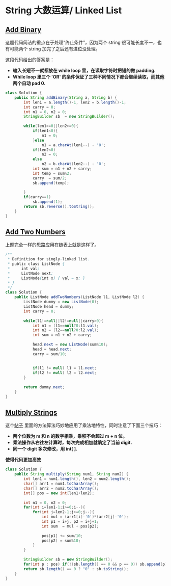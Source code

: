 # String 大数运算/ Linked List

## [Add Binary](https://leetcode.com/problems/add-binary/)

这题代码简洁的重点在于处理“终止条件”，因为两个 string 很可能长度不一，也有可能两个 string 加完了之后还有进位没处理。

这段代码给出的答案是：

* **输入长短不一就都放在 while loop 里，在读取字符时把短的做 padding.**
* **While loop 里三个 'OR' 的条件保证了三种不同情况下都会继续读取，而其他两个自动 pad 0.**

```java
class Solution {
    public String addBinary(String a, String b) {
        int len1 = a.length()-1, len2 = b.length()-1;
        int carry = 0;
        int n1 = 0, n2 = 0;
        StringBuilder sb  = new StringBuilder();
        
        while(len1>=0||len2>=0){
            if(len1<0){
                n1 = 0;
            }else
                n1 = a.charAt(len1--) - '0';
            if(len2<0)
                n2 = 0;
            else
                n2 = b.charAt(len2--) - '0';
            int sum = n1 + n2 + carry;
            int temp = sum%2;
            carry  = sum/2;
            sb.append(temp);
            
        }
        if(carry==1)
            sb.append(1);
        return sb.reverse().toString();
    }
}
```

## [Add Two Numbers](https://leetcode.com/problems/add-two-numbers/)

 上题完全一样的思路应用在链表上就是这样了。

```java
/**
 * Definition for singly-linked list.
 * public class ListNode {
 *     int val;
 *     ListNode next;
 *     ListNode(int x) { val = x; }
 * }
 */
class Solution {
    public ListNode addTwoNumbers(ListNode l1, ListNode l2) {
        ListNode dummy = new ListNode(0);
        ListNode head = dummy;
        int carry = 0;
        
        while(l1!=null||l2!=null||carry>0){
            int n1 = (l1==null?0:l1.val);
            int n2 = (l2==null?0:l2.val);
            int sum = n1 + n2 + carry;
            
            head.next = new ListNode(sum%10);
            head = head.next;
            carry = sum/10;
            
            
            if(l1 != null) l1 = l1.next;
            if(l2 != null) l2 = l2.next;
        }
        
        return dummy.next;
    }
}
```

## [Multiply Strings](https://leetcode.com/problems/multiply-strings/)

这个[帖子](https://leetcode.com/problems/multiply-strings/discuss/17605/Easiest-JAVA-Solution-with-Graph-Explanation) 里面的方法算法巧妙地应用了乘法地特性，同时注意了下面三个技巧：

* **两个位数为 m 和 n 的数字相乘，乘积不会超过 m + n 位。**
* **乘法操作从右往左计算时，每次完成相加就确定了当前 digit.**
* **同一个 digit 多次修改，用 int\[ \].**

**使得代码更加高效**

```java
class Solution {
    public String multiply(String num1, String num2) {
        int len1 = num1.length(), len2 = num2.length();
        char[] arr1 = num1.toCharArray();
        char[] arr2 = num2.toCharArray();
        int[] pos = new int[len1+len2];
        
        int n1 = 0, n2 = 0;
        for(int i=len1-1;i>=0;i--){
            for(int j=len2-1;j>=0;j--){
                int mul = (arr1[i]-'0')*(arr2[j]-'0');
                int p1 = i+j, p2 = i+j+1;
                int sum  = mul + pos[p2];
                
                pos[p1] += sum/10;
                pos[p2] = sum%10;
            }
        }
        
        StringBuilder sb = new StringBuilder();
        for(int p : pos) if(!(sb.length() == 0 && p == 0)) sb.append(p);
        return sb.length() == 0 ? "0" : sb.toString();
    }
}
```

